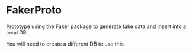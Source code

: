 # FakerProto

Prototype using the Faker package to generate fake data and insert into a local DB.

You will need to create a different DB to use this.
